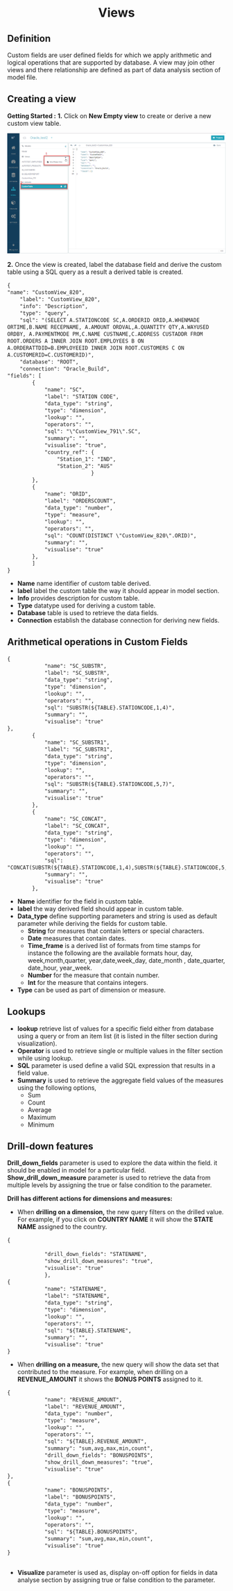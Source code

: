 <center><h1>Views</h1></center>

## Definition
Custom fields are user defined fields for which we apply arithmetic  and logical operations that are supported by database.
A view may join other views and there relationship are defined as part of data analysis section of model file.

## Creating a view

**Getting Started :**
**1.** Click on **New Empty view** to create or derive a new custom view table.

![enter image description here](https://raw.githubusercontent.com/sv18042016/fp1/3b50165c4cf02e474b87d097aa2f8b0897fae1ae/images/custom_table.png)
   
**2.** Once the view is created, label the database field and derive the custom table using a SQL query as a result a derived table is created.
``` 
{
"name": "CustomView_820",
	"label": "CustomView_820",
	"info": "Description",
	"type": "query",
	"sql": "(SELECT A.STATIONCODE SC,A.ORDERID ORID,A.WHENMADE ORTIME,B.NAME RECEPNAME, A.AMOUNT ORDVAL,A.QUANTITY QTY,A.WAYUSED ORDBY, A.PAYMENTMODE PM,C.NAME CUSTNAME,C.ADDRESS CUSTADDR FROM ROOT.ORDERS A INNER JOIN ROOT.EMPLOYEES B ON A.ORDERATTDID=B.EMPLOYEEID INNER JOIN ROOT.CUSTOMERS C ON A.CUSTOMERID=C.CUSTOMERID)",
	"database": "ROOT",
	"connection": "Oracle_Build",
"fields": [
		{
			"name": "SC",
			"label": "STATION CODE",
			"data_type": "string",
			"type": "dimension",
			"lookup": "",
			"operators": "",
			"sql": "\"CustomView_791\".SC",
			"summary": "",
			"visualise": "true",
			"country_ref": {
				"Station_1": "IND",
				"Station_2": "AUS"
			               }
		},
		{
			"name": "ORID",
			"label": "ORDERSCOUNT",
			"data_type": "number",
			"type": "measure",
			"lookup": "",
			"operators": "",
			"sql": "COUNT(DISTINCT \"CustomView_820\".ORID)",
			"summary": "",
			"visualise": "true"
		},
		]
}
```
- **Name** name identifier of custom table derived.
- **label** label the custom table the way it should appear in model section. 
- **Info** provides description for custom table.
- **Type** datatype used for deriving a custom table.
- **Database** table is used to retrieve the data fields.
- **Connection** establish the database connection for deriving new fields.


##  Arithmetical operations in Custom Fields
```
{
			"name": "SC_SUBSTR",
			"label": "SC_SUBSTR",
			"data_type": "string",
			"type": "dimension",
			"lookup": "",
			"operators": "",
			"sql": "SUBSTR(${TABLE}.STATIONCODE,1,4)",
			"summary": "",
			"visualise": "true"
},
		{
			"name": "SC_SUBSTR1",
			"label": "SC_SUBSTR1",
			"data_type": "string",
			"type": "dimension",
			"lookup": "",
			"operators": "",
			"sql": "SUBSTR(${TABLE}.STATIONCODE,5,7)",
			"summary": "",
			"visualise": "true"
		},
		{
			"name": "SC_CONCAT",
			"label": "SC_CONCAT",
			"data_type": "string",
			"type": "dimension",
			"lookup": "",
			"operators": "",
			"sql": "CONCAT(SUBSTR(${TABLE}.STATIONCODE,1,4),SUBSTR(${TABLE}.STATIONCODE,5,7))",
			"summary": "",
			"visualise": "true"
		},
```	

- **Name** identifier for the field in custom table.
- **label**  the way derived field should appear in custom table.
- **Data_type** define supporting parameters and string is used as  default parameter while deriving the fields for custom table.
   - **String** for measures that contain letters or special characters.
  - **Date** measures that contain dates.
  - **Time_frame** is a derived list of formats from time stamps for instance the following are the available formats hour, day, week,month,quarter, year,date,week_day, date_month , date_quarter, date_hour, year_week.
  - **Number** for the measure that contain number.
  - **Int** for the measure that contains integers.
 - **Type** can be used as part of dimension or measure.

## Lookups

- **lookup** retrieve list of values for a specific field either from database using a query or from an item list (it is listed in the filter section during visualization).
- **Operator** is used to retrieve single or multiple values in the filter section while using lookup.
 - **SQL** parameter is used define a valid SQL expression that results in a field value.
 - **Summary** is used to retrieve the aggregate field values of the measures using the following options,
   - Sum 
   - Count
   - Average 
   - Maximum
   - Minimum

## Drill-down features 

**Drill_down_fields** parameter is used to explore the data within the field. it should be enabled in model for a particular field. 
 **Show_drill_down_measure** parameter is used to retrieve the data from multiple levels by assigning the true or false condition to the parameter.
 
**Drill has different actions for dimensions and measures:**

- When **drilling on a dimension,** the new query filters on the drilled value. For example, if you click on **COUNTRY NAME** it will show the **STATE NAME** assigned to the country.
```
{
			
			"drill_down_fields": "STATENAME",
			"show_drill_down_measures": "true",
			"visualise": "true"
			},
{
			"name": "STATENAME",
			"label": "STATENAME",
			"data_type": "string",
			"type": "dimension",
			"lookup": "",
			"operators": "",
			"sql": "${TABLE}.STATENAME",
			"summary": "",
			"visualise": "true"
}
```
- When **drilling on a measure,** the new query will show the data set that contributed to the measure. For example,  when drilling on a **REVENUE_AMOUNT** it shows the **BONUS POINTS** assigned to it.
```
{
			"name": "REVENUE_AMOUNT",
			"label": "REVENUE_AMOUNT",
			"data_type": "number",
			"type": "measure",
			"lookup": "",
			"operators": "",
			"sql": "${TABLE}.REVENUE_AMOUNT",
			"summary": "sum,avg,max,min,count",
			"drill_down_fields": "BONUSPOINTS",
			"show_drill_down_measures": "true",
			"visualise": "true"
},
{
			"name": "BONUSPOINTS",
			"label": "BONUSPOINTS",
			"data_type": "number",
			"type": "measure",
			"lookup": "",
			"operators": "",
			"sql": "${TABLE}.BONUSPOINTS",
			"summary": "sum,avg,max,min,count",
			"visualise": "true"
}
		
``` 
- **Visualize** parameter is used as, display on-off option for fields in data analyse section by assigning true or false condition to the parameter.


<!--stackedit_data:
eyJoaXN0b3J5IjpbLTEyMDQ0NzEwODRdfQ==
-->
